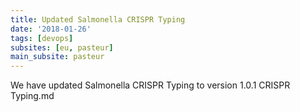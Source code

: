```yaml
---
title: Updated Salmonella CRISPR Typing
date: '2018-01-26'
tags: [devops]
subsites: [eu, pasteur]
main_subsite: pasteur
---
```


We have updated Salmonella CRISPR Typing to  version 1.0.1 CRISPR Typing.md

